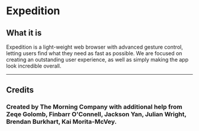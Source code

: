 
# Expedition

## What it is

Expedition is a light-weight web browser with advanced gesture control, letting users find what they need as fast as possible. We are focused on creating an outstanding user experience, as well as simply making the app look incredible overall.

---

## Credits

### Created by The Morning Company with additional help from Zeqe Golomb, Finbarr O'Connell, Jackson Yan, Julian Wright, Brendan Burkhart, Kai Morita-McVey.

